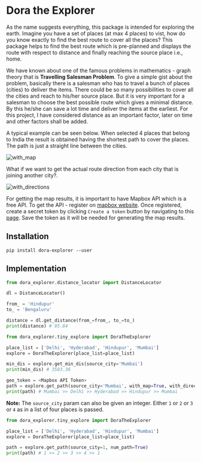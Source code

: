 # Dora the Explorer

As the name suggests everything, this package is intended for exploring the earth. Imagine you have a set of places (at max 4 places) to vist, how do you know exactly to find the best route to cover all the places? This package helps to find the best route which is pre-planned and displays the route with respect to distance and finally reaching the source place i.e., home.

We have known about one of the famous problems in mathematics - graph theory that is **Travelling Salesman Problem**. To give a simple gist about the problem, basically there is a salesman who has to travel a bunch of places (cities) to deliver the items. There could be so many possibilities to cover all the cities and reach to his/her source place. But it is very important for a salesman to choose the best possible route which gives a minimal distance. By this he/she can save a lot time and deliver the items at the earliest. For this project, I have considered distance as an important factor, later on time and other factors shall be added.

A typical example can be seen below. When selected 4 places that belong to India the result is obtained having the shortest path to cover the places. The path is just a straight line between the cities.

![with_map](https://user-images.githubusercontent.com/63333753/87243481-e4e89980-c453-11ea-8d51-4cd3bad43109.png)

What if we want to get the actual route direction from each city that is joining another city?.

![with_directions](https://user-images.githubusercontent.com/63333753/87244009-72c68380-c458-11ea-964c-99c5f63406c6.png)

For getting the map results, it is important to have Mapbox API which is a free API. To get the API - register on [mapbox website](https://www.mapbox.com/). Once registered, create a secret token by clicking `Create a token` button by navigating to this [page](https://account.mapbox.com/). Save the token as it will be needed for generating the map results.

## Installation

```
pip install dora-explorer --user
```

## Implementation

```python
from dora_explorer.distance_locator import DistanceLocator

dl = DistanceLocator()

from_ = 'Hindupur'
to_ = 'Bengaluru'

distance = dl.get_distance(from_=from_, to_=to_)
print(distance) # 95.84
```

```python
from dora_explorer.tiny_explore import DoraTheExplorer

place_list = ['Delhi', 'Hyderabad', 'Hindupur', 'Mumbai']
explore = DoraTheExplorer(place_list=place_list)

min_dis = explore.get_min_dis(source_city='Mumbai')
print(min_dis) # 3583.36

geo_token = <Mapbox API Token>
path = explore.get_path(source_city='Mumbai', with_map=True, with_directions=True, geo_token=geo_token)
print(path) # Mumbai >> Delhi >> Hyderabad >> Hindupur >> Mumbai
```

**Note:** The `source_city` param can also be given an integer. Either `1` or `2` or `3` or `4` as in a list of four places is passed.

```python
from dora_explorer.tiny_explore import DoraTheExplorer

place_list = ['Delhi', 'Hyderabad', 'Hindupur', 'Mumbai']
explore = DoraTheExplorer(place_list=place_list)

path = explore.get_path(source_city=1, num_path=True)
print(path) # 1 >> 2 >> 3 >> 4 >> 1
```

